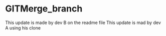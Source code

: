 # GITMerge_branch


This update is made by dev B on the readme file
This update is mad by dev A using his clone
